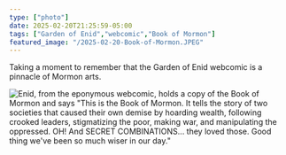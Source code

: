 ```yaml
---
type: ["photo"]
date: 2025-02-20T21:25:59-05:00
tags: ["Garden of Enid","webcomic","Book of Mormon"]
featured_image: "/2025-02-20-Book-of-Mormon.JPEG"
---
```

Taking a moment to remember that the Garden of Enid webcomic is a pinnacle of Mormon arts.

![Enid, from the eponymous webcomic, holds a copy of the Book of Mormon and says "This is the Book of Mormon. It tells the story of two societies that caused their own demise by hoarding wealth, following crooked leaders, stigmatizing the poor, making war, and manipulating the oppressed. OH! And SECRET COMBINATIONS... they loved those. Good thing we've been so much wiser in our day."](/2025-02-20-Book-of-Mormon.JPEG)

